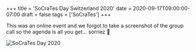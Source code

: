 +++
title = 'SoCraTes Day Switzerland 2020'
date = 2020-09-17T09:00:00-07:00
draft = false
tags = ['SoCraTes']
+++

This was an online event and we forgot to take a screenshot of the group call so the agenda is all you get… sorriez 🙂

<!--more-->

![SoCraTes Day 2020](../media/socrates-day-2020.webp)
